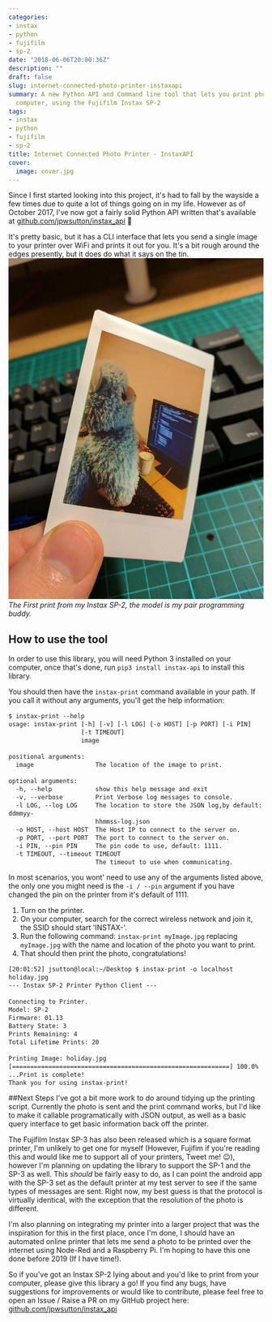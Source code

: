 ```yaml
---
categories:
- instax
- python
- fujifilm
- sp-2
date: "2018-06-06T20:00:36Z"
description: ""
draft: false
slug: internet-connected-photo-printer-instaxapi
summary: A new Python API and Command line tool that lets you print photos from your
  computer, using the Fujifilm Instax SP-2
tags:
- instax
- python
- fujifilm
- sp-2
title: Internet Connected Photo Printer - InstaxAPI
cover:
  image: cover.jpg
---
```



Since I first started looking into this project, it's had to fall by the wayside a few times due to quite a lot of things going on in my life. However as of October 2017, I've now got a fairly solid Python API written that's available at [github.com/jpwsutton/instax_api](https://github.com/jpwsutton/instax_api) 🎉

It's pretty basic, but it has a CLI interface that lets you send a single image to your printer over WiFi and prints it out for you. It's a bit rough around the edges presently, but it does do what it says on the tin.
![First Instax Print with the instax_api](alpaca_web.jpg)
*The First print from my Instax SP-2, the model is my pair programming buddy.*

## How to use the tool

In order to use this library, you will need Python 3 installed on your computer, once that's done, run `pip3 install instax-api` to install this library.

You should then have the `instax-print` command available in your path.
If you call it without any arguments, you'll get the help information:
```
$ instax-print --help
usage: instax-print [-h] [-v] [-l LOG] [-o HOST] [-p PORT] [-i PIN]
                    [-t TIMEOUT]
                    image

positional arguments:
  image                 The location of the image to print.

optional arguments:
  -h, --help            show this help message and exit
  -v, --verbose         Print Verbose log messages to console.
  -l LOG, --log LOG     The location to store the JSON log,by default: ddmmyy-
                        hhmmss-log.json
  -o HOST, --host HOST  The Host IP to connect to the server on.
  -p PORT, --port PORT  The port to connect to the server on.
  -i PIN, --pin PIN     The pin code to use, default: 1111.
  -t TIMEOUT, --timeout TIMEOUT
                        The timeout to use when communicating.
```


In most scenarios, you wont' need to use any of the arguments listed above, the only one you might need is the `-i / --pin` argument if you have changed the pin on the printer from  it's default of 1111.

1. Turn on the printer.
2. On your computer, search for the correct wireless network and join it, the SSID should start 'INSTAX-'.
3. Run the following command: `instax-print myImage.jpg` replacing `myImage.jpg` with the name and location of the photo you want to print.
4. That should then print the photo, congratulations!

```
[20:01:52] jsutton@local:~/Desktop $ instax-print -o localhost holiday.jpg
--- Instax SP-2 Printer Python Client ---

Connecting to Printer.
Model: SP-2
Firmware: 01.13
Battery State: 3
Prints Remaining: 4
Total Lifetime Prints: 20

Printing Image: holiday.jpg
[============================================================] 100.0% ...Print is complete!
Thank you for using instax-print!

```

##Next Steps
I've got a bit more work to do around tidying up the printing script. Currently the photo is sent and the print command works, but I'd like to make it callable programatically with JSON output, as well as a basic query interface to get basic information back off the printer.

The Fujifilm Instax SP-3 has also been released which is a square format printer, I'm unlikely to get one for myself (However, Fujifim if you're reading this and would like me to support all of your printers, Tweet me! 😉), however I'm planning on updating the library to support the SP-1 and the SP-3 as well. This _should_ be fairly easy to do, as I can point the android app with the SP-3 set as the default printer at my test server to see if the same types of messages are sent. Right now, my best guess is that the protocol is virtually identical, with the exception that the resolution of the photo is different.

I'm also planning on integrating my printer into a larger project that was the inspiration for this in the first place, once I'm done, I should have an automated online printer that lets me send a photo to be printed over the internet using Node-Red and a Raspberry Pi. I'm hoping to have this one done before 2019 (If I have time!).

So if you've got an Instax SP-2 lying about and you'd like to print from your computer, please give this library a go! If you find any bugs, have suggestions for improvements or would like to contribute, please feel free to open an Issue / Raise a PR on my GitHub project here: [github.com/jpwsutton/instax_api](https://github.com/jpwsutton/instax_api)

